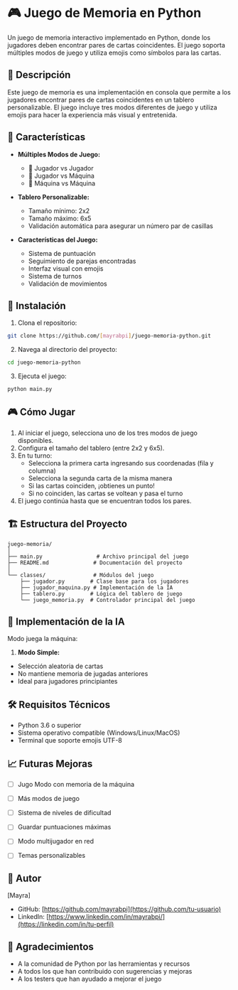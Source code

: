 # 🎮 Juego de Memoria en Python

Un juego de memoria interactivo implementado en Python, donde los jugadores deben encontrar pares de cartas coincidentes. El juego soporta múltiples modos de juego y utiliza emojis como símbolos para las cartas.

## 📝 Descripción

Este juego de memoria es una implementación en consola que permite a los jugadores encontrar pares de cartas coincidentes en un tablero personalizable. El juego incluye tres modos diferentes de juego y utiliza emojis para hacer la experiencia más visual y entretenida.

## 🎯 Características

- **Múltiples Modos de Juego:**
  - 👥 Jugador vs Jugador
  - 🤖 Jugador vs Máquina
  - 🤖 Máquina vs Máquina

- **Tablero Personalizable:**
  - Tamaño mínimo: 2x2
  - Tamaño máximo: 6x5
  - Validación automática para asegurar un número par de casillas

- **Características del Juego:**
  - Sistema de puntuación
  - Seguimiento de parejas encontradas
  - Interfaz visual con emojis
  - Sistema de turnos
  - Validación de movimientos



## 🚀 Instalación

1. Clona el repositorio:
```bash
git clone https://github.com/[mayrabpi]/juego-memoria-python.git
```

2. Navega al directorio del proyecto:
```bash
cd juego-memoria-python
```

3. Ejecuta el juego:
```bash
python main.py
```

## 🎮 Cómo Jugar

1. Al iniciar el juego, selecciona uno de los tres modos de juego disponibles.
2. Configura el tamaño del tablero (entre 2x2 y 6x5).
3. En tu turno:
   - Selecciona la primera carta ingresando sus coordenadas (fila y columna)
   - Selecciona la segunda carta de la misma manera
   - Si las cartas coinciden, ¡obtienes un punto!
   - Si no coinciden, las cartas se voltean y pasa el turno
4. El juego continúa hasta que se encuentran todos los pares.

## 🏗️ Estructura del Proyecto

```
juego-memoria/
│
├── main.py                 # Archivo principal del juego
├── README.md              # Documentación del proyecto
│
└── classes/               # Módulos del juego
    ├── jugador.py        # Clase base para los jugadores
    ├── jugador_maquina.py # Implementación de la IA
    ├── tablero.py        # Lógica del tablero de juego
    └── juego_memoria.py  # Controlador principal del juego
```

## 🤖 Implementación de la IA

Modo juega la máquina:

 1. **Modo Simple:**
   - Selección aleatoria de cartas
   - No mantiene memoria de jugadas anteriores
   - Ideal para jugadores principiantes

## 🛠️ Requisitos Técnicos

- Python 3.6 o superior
- Sistema operativo compatible (Windows/Linux/MacOS)
- Terminal que soporte emojis UTF-8

## 📈 Futuras Mejoras
- [ ] Jugo Modo con memoria de la máquina
- [ ] Más modos de juego
- [ ] Sistema de niveles de dificultad
- [ ] Guardar puntuaciones máximas
- [ ] Modo multijugador en red
- [ ] Temas personalizables


## 👥 Autor

[Mayra]
- GitHub: [https://github.com/mayrabpi](https://github.com/tu-usuario)
- LinkedIn: [https://www.linkedin.com/in/mayrabpi/](https://linkedin.com/in/tu-perfil)

## 🙏 Agradecimientos

- A la comunidad de Python por las herramientas y recursos
- A todos los que han contribuido con sugerencias y mejoras
- A los testers que han ayudado a mejorar el juego

